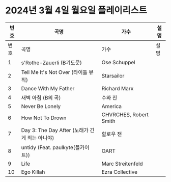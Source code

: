 # 2024년 3월 4일 월요일 플레이리스트

| 번호 | 곡명 | 가수 | 설명 |
|------|------|------|------|
| 번호 | 곡명 | 가수 | 설명 |
| 1 | s'Rothe-Zauerli (B기도문) | Ose Schuppel |  |
| 2 | Tell Me It's Not Over (타이틀 뮤직) | Starsailor |  |
| 3 | Dance With My Father | Richard Marx |  |
| 4 | 새벽 아침 (B의 곡) | 수와 진 |  |
| 5 | Never Be Lonely | America |  |
| 6 | How Not To Drown | CHVRCHES, Robert Smith |  |
| 7 | Day 3: The Day After (노래가 긴 게 죄는 아니야) | 할로우 잰 |  |
| 8 | untidy (Feat. paulkyte(폴카이트)) | OART |  |
| 9 | Life | Marc Streitenfeld |  |
| 10 | Ego Killah | Ezra Collective |  |
